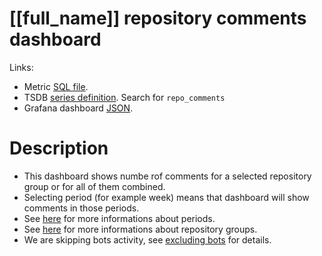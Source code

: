 <h1 id="dashboard-header">[[full_name]] repository comments dashboard</h1>
<p>Links:</p>
<ul>
<li>Metric <a href="https://github.com/cncf/devstats/blob/master/metrics/shared/repo_comments.sql" target="_blank">SQL file</a>.</li>
<li>TSDB <a href="https://github.com/cncf/devstats/blob/master/metrics/shared/metrics.yaml" target="_blank">series definition</a>. Search for <code>repo_comments</code></li>
<li>Grafana dashboard <a href="https://github.com/cncf/devstats/blob/master/grafana/dashboards/[[lower_name]]/repository-comments.json" target="_blank">JSON</a>.</li>
</ul>
<h1 id="description">Description</h1>
<ul>
<li>This dashboard shows numbe rof comments for a selected repository group or for all of them combined.</li>
<li>Selecting period (for example week) means that dashboard will show comments in those periods.</li>
<li>See <a href="https://github.com/cncf/devstats/blob/master/docs/periods.md" target="_blank">here</a> for more informations about periods.</li>
<li>See <a href="https://github.com/cncf/devstats/blob/master/docs/repository_groups.md" target="_blank">here</a> for more informations about repository groups.</li>
<li>We are skipping bots activity, see <a href="https://github.com/cncf/devstats/blob/master/docs/excluding_bots.md" target="_blank">excluding bots</a> for details.</li>
</ul>
